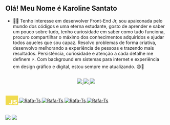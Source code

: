 ## Olá! Meu Nome é Karoline Santato


- 👩‍💻 Tenho interesse em desenvolver Front-End Jr, sou apaixonada pelo mundo dos códigos e uma eterna estudante, gosto de aprender e saber um pouco sobre tudo, tenho curiosidade em saber como tudo funciona, procuro compartilhar o máximo dos conhecimentos adquiridos e ajudar todos aqueles que sou capaz. Resolvo problemas de forma criativa, desenvolvo melhorando a experiência de pessoas e trazendo mais resultados. Persistência, curiosidade e atenção a cada detalhe me definem ⚡. Com background em sistemas para internet e experiência em design gráfico e digital, estou sempre me atualizando. 😄🔭 
  
 ##

 
<div align="center">
  <a href="https://github.com/KarolineSantatoCavanha">
  <img height="180em" src="https://github-readme-stats.vercel.app/api?username=KarolineSantatoCavanha&show_icons=true&theme=radical&include_all_commits=true&count_private=true"/>
   <img height="180em" src="https://github-readme-stats.vercel.app/api/top-langs/?username=KarolineSantatoCavanha&layout=compact&langs_count=7&theme=radical"/>
   <img height="180em" src="https://github-readme-streak-stats.herokuapp.com/?user=KarolineSantatoCavanha&show_icons=true&theme=radical&include_all_commits=true&count_private=true"/>
</div>
<div style="display: inline_block"><br>


<div style="display: inline_block"><br>
<img align="center" alt="Rafa-Js" height="30" width="40" src="https://raw.githubusercontent.com/devicons/devicon/master/icons/javascript/javascript-plain.svg">
<img align="center" alt="Rafa-Ts" height="30" width="40" src="https://cdn.jsdelivr.net/gh/devicons/devicon/icons/css3/css3-original-wordmark.svg" />
<img align="center" alt="Rafa-Ts" height="30" width="40" src="https://cdn.jsdelivr.net/gh/devicons/devicon/icons/html5/html5-original-wordmark.svg" />
<img align="center" alt="Rafa-Ts" height="30" width="40" src="https://cdn.jsdelivr.net/gh/devicons/devicon/icons/react/react-original-wordmark.svg" />
<img align="center" alt="Rafa-Ts" height="30" width="40" src="https://cdn.jsdelivr.net/gh/devicons/devicon/icons/github/github-original-wordmark.svg" />
</div>

 ##

 <div>
 <a href = "https://www.linkedin.com/in/karolinesantato/"><img src="https://img.shields.io/badge/LinkedIn-0077B5?style=for-the-badge&logo=linkedin&logoColor=white"></a>
 <a href = "mailto:karolsantato@gmail.com"><img src="https://img.shields.io/badge/Gmail-D14836?style=for-the-badge&logo=gmail&logoColor=white"></a>
 </div>
  
 
